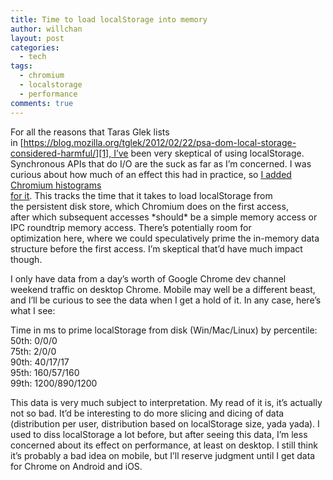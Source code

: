```yaml
---
title: Time to load localStorage into memory
author: willchan
layout: post
categories:
  - tech
tags:
  - chromium
  - localstorage
  - performance
comments: true
---
```

For all the reasons that Taras Glek lists in [https://blog.mozilla.org/tglek/2012/02/22/psa-dom-local-storage-considered-harmful/][1], I’ve been very skeptical of using localStorage. Synchronous APIs that do I/O are the suck as far as I’m concerned. I was curious about how much of an effect this had in practice, so [I added Chromium histograms][2]  
[ for it][2]. This tracks the time that it takes to load localStorage from the persistent disk store, which Chromium does on the first access, after which subsequent accesses \*should\* be a simple memory access or IPC roundtrip memory access. There’s potentially room for optimization here, where we could speculatively prime the in-memory data structure before the first access. I’m skeptical that’d have much impact though.

 [1]: https://blog.mozilla.org/tglek/2012/02/22/psa-dom-local-storage-considered-harmful/
 [2]: http://src.chromium.org/viewvc/chrome?view=rev&revision=159400

I only have data from a day’s worth of Google Chrome dev channel weekend traffic on desktop Chrome. Mobile may well be a different beast, and I’ll be curious to see the data when I get a hold of it. In any case, here’s what I see:

Time in ms to prime localStorage from disk (Win/Mac/Linux) by percentile:  
50th: 0/0/0  
75th: 2/0/0  
90th: 40/17/17  
95th: 160/57/160  
99th: 1200/890/1200

This data is very much subject to interpretation. My read of it is, it’s actually not so bad. It’d be interesting to do more slicing and dicing of data (distribution per user, distribution based on localStorage size, yada yada). I used to diss localStorage a lot before, but after seeing this data, I’m less concerned about its effect on performance, at least on desktop. I still think it’s probably a bad idea on mobile, but I’ll reserve judgment until I get data for Chrome on Android and iOS.
